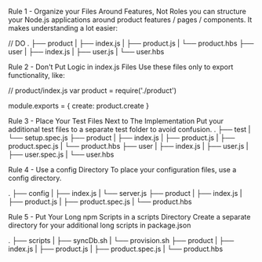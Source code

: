 Rule 1 - Organize your Files Around Features, Not Roles
you can structure your Node.js applications around product features / pages / components. It makes understanding a lot easier:

// DO
.
├── product
|   ├── index.js
|   ├── product.js
|   └── product.hbs
├── user
|   ├── index.js
|   ├── user.js
|   └── user.hbs



Rule 2 - Don't Put Logic in index.js Files
Use these files only to export functionality, like:

// product/index.js
var product = require('./product')

module.exports = {
  create: product.create
}

Rule 3 - Place Your Test Files Next to The Implementation
Put your additional test files to a separate test folder to avoid confusion.
.
├── test
|   └── setup.spec.js
├── product
|   ├── index.js
|   ├── product.js
|   ├── product.spec.js
|   └── product.hbs
├── user
|   ├── index.js
|   ├── user.js
|   ├── user.spec.js
|   └── user.hbs

Rule 4 - Use a config Directory
To place your configuration files, use a config directory.

.
├── config
|   ├── index.js
|   └── server.js
├── product
|   ├── index.js
|   ├── product.js
|   ├── product.spec.js
|   └── product.hbs

Rule 5 - Put Your Long npm Scripts in a scripts Directory
Create a separate directory for your additional long scripts in package.json

.
├── scripts
|   ├── syncDb.sh
|   └── provision.sh
├── product
|   ├── index.js
|   ├── product.js
|   ├── product.spec.js
|   └── product.hbs
